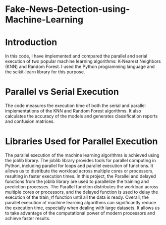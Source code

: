 ﻿# Fake-News-Detection-using-Machine-Learning

 # Introduction
In this code, I have implemented and compared the parallel and serial execution of two popular machine learning algorithms: K-Nearest Neighbors (KNN) and Random Forest. I used the Python programming language and the scikit-learn library for this purpose.

# Parallel vs Serial Execution

The code measures the execution time of both the serial and parallel implementations of the KNN and Random Forest algorithms. It also calculates the accuracy of the models and generates classification reports and confusion matrices.

# Libraries Used for Parallel Execution

The parallel execution of the machine learning algorithms is achieved using the joblib library. The joblib library provides tools for parallel computing in Python, including parallel for loops and parallel execution of functions. It allows us to distribute the workload across multiple cores or processors, resulting in faster execution times.
In this project, the Parallel and delayed functions from the joblib library are used to parallelize the training and prediction processes. The Parallel function distributes the workload across multiple cores or processors, and the delayed function is used to delay the execution of the train_rf function until all the data is ready.
Overall, the parallel execution of machine learning algorithms can significantly reduce the execution time, especially when dealing with large datasets. It allows us to take advantage of the computational power of modern processors and achieve faster results.
